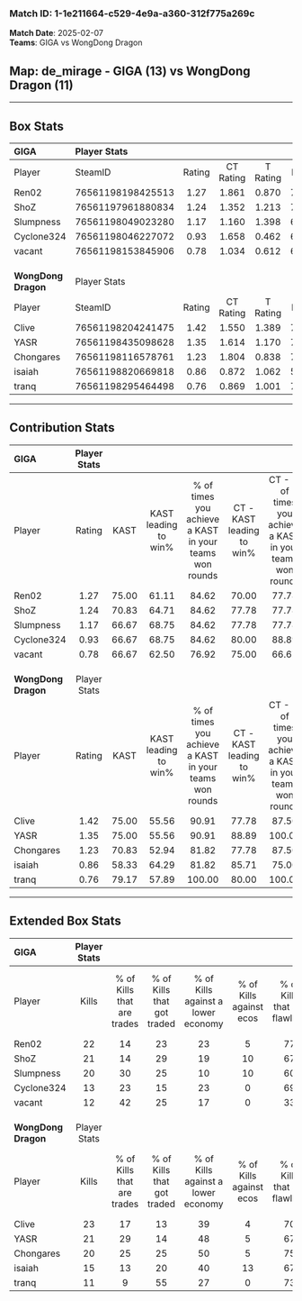 ### Match ID: 1-1e211664-c529-4e9a-a360-312f775a269c  
**Match Date**: 2025-02-07  
**Teams**: GIGA vs WongDong Dragon  

## **Map**: de_mirage - GIGA (13) vs WongDong Dragon (11)  
---  

## Box Stats  

| **GIGA**            | Player Stats      |        |           |          |       |      |       |         |        |      |     |
| :- | :- | :-: | :-: | :-: | :-: | :-: | :-: | :-: | :-: | :-: | :-: |
| Player              | SteamID           | Rating | CT Rating | T Rating | KAST  | ADR  | Kills | Assists | Deaths | K/D  | HS% |
| Ren02               | 76561198198425513 |  1.27  |   1.861   |  0.870   | 75.00 | 96.0 |  22   |    2    |   20   | 1.10 | 50  |
| ShoZ                | 76561197961880834 |  1.24  |   1.352   |  1.213   | 70.83 | 80.9 |  21   |    5    |   17   | 1.24 | 38  |
| Slumpness           | 76561198049023280 |  1.17  |   1.160   |  1.398   | 66.67 | 84.2 |  20   |    7    |   18   | 1.11 | 40  |
| Cyclone324          | 76561198046227072 |  0.93  |   1.658   |  0.462   | 66.67 | 83.7 |  13   |   10    |   18   | 0.72 | 38  |
| vacant              | 76561198153845906 |  0.78  |   1.034   |  0.612   | 66.67 | 49.6 |  12   |    4    |   17   | 0.71 | 50  |
|                     |                   |        |           |          |       |      |       |         |        |      |     |
|                     |                   |        |           |          |       |      |       |         |        |      |     |
|                     |                   |        |           |          |       |      |       |         |        |      |     |
| **WongDong Dragon** | Player Stats      |        |           |          |       |      |       |         |        |      |     |
| Player              | SteamID           | Rating | CT Rating | T Rating | KAST  | ADR  | Kills | Assists | Deaths | K/D  | HS% |
| Clive               | 76561198204241475 |  1.42  |   1.550   |  1.389   | 75.00 | 96.8 |  23   |    7    |   16   | 1.44 | 65  |
| YASR                | 76561198435098628 |  1.35  |   1.614   |  1.170   | 75.00 | 84.9 |  21   |    5    |   14   | 1.50 | 28  |
| Chongares           | 76561198116578761 |  1.23  |   1.804   |  0.838   | 70.83 | 90.7 |  20   |    5    |   17   | 1.18 | 70  |
| isaiah              | 76561198820669818 |  0.86  |   0.872   |  1.062   | 58.33 | 73.0 |  15   |    4    |   19   | 0.79 | 33  |
| tranq               | 76561198295464498 |  0.76  |   0.869   |  1.001   | 79.17 | 60.5 |  11   |    4    |   22   | 0.50 | 54  |
---  

## Contribution Stats  

| **GIGA**            | Player Stats |       |                      |                                                        |                           |                                                             |                          |                                                            |
| :- | :-: | :-: | :-: | :-: | :-: | :-: | :-: | :-: |
| Player              |    Rating    | KAST  | KAST leading to win% | % of times you achieve a KAST in your teams won rounds | CT - KAST leading to win% | CT - % of times you achieve a KAST in your teams won rounds | T - KAST leading to win% | T - % of times you achieve a KAST in your teams won rounds |
| Ren02               |     1.27     | 75.00 |        61.11         |                         84.62                          |           70.00           |                            77.78                            |          50.00           |                           100.00                           |
| ShoZ                |     1.24     | 70.83 |        64.71         |                         84.62                          |           77.78           |                            77.78                            |          50.00           |                           100.00                           |
| Slumpness           |     1.17     | 66.67 |        68.75         |                         84.62                          |           77.78           |                            77.78                            |          57.14           |                           100.00                           |
| Cyclone324          |     0.93     | 66.67 |        68.75         |                         84.62                          |           80.00           |                            88.89                            |          50.00           |                           75.00                            |
| vacant              |     0.78     | 66.67 |        62.50         |                         76.92                          |           75.00           |                            66.67                            |          50.00           |                           100.00                           |
|                     |              |       |                      |                                                        |                           |                                                             |                          |                                                            |
|                     |              |       |                      |                                                        |                           |                                                             |                          |                                                            |
|                     |              |       |                      |                                                        |                           |                                                             |                          |                                                            |
| **WongDong Dragon** | Player Stats |       |                      |                                                        |                           |                                                             |                          |                                                            |
| Player              |    Rating    | KAST  | KAST leading to win% | % of times you achieve a KAST in your teams won rounds | CT - KAST leading to win% | CT - % of times you achieve a KAST in your teams won rounds | T - KAST leading to win% | T - % of times you achieve a KAST in your teams won rounds |
| Clive               |     1.42     | 75.00 |        55.56         |                         90.91                          |           77.78           |                            87.50                            |          33.33           |                           100.00                           |
| YASR                |     1.35     | 75.00 |        55.56         |                         90.91                          |           88.89           |                           100.00                            |          22.22           |                           66.67                            |
| Chongares           |     1.23     | 70.83 |        52.94         |                         81.82                          |           77.78           |                            87.50                            |          25.00           |                           66.67                            |
| isaiah              |     0.86     | 58.33 |        64.29         |                         81.82                          |           85.71           |                            75.00                            |          42.86           |                           100.00                           |
| tranq               |     0.76     | 79.17 |        57.89         |                         100.00                         |           80.00           |                           100.00                            |          33.33           |                           100.00                           |
---  

## Extended Box Stats  

| **GIGA**            | Player Stats |                            |                            |                                    |                         |                              |                                 |        |                             |                                     |                          |                               |                            |
| :- | :-: | :-: | :-: | :-: | :-: | :-: | :-: | :-: | :-: | :-: | :-: | :-: | :-: |
| Player              |    Kills     | % of Kills that are trades | % of Kills that got traded | % of Kills against a lower economy | % of Kills against ecos | % of Kills that are flawless | % of Kills that are close duels | Deaths | % of Deaths that get traded | % of Deaths against a lower economy | % of Deaths against ecos | % of Deaths that are flawless | % of Deaths that are close |
| Ren02               |      22      |             14             |             23             |                 23                 |            5            |              77              |                5                |   20   |             20              |                 10                  |            0             |              75               |             5              |
| ShoZ                |      21      |             14             |             29             |                 19                 |           10            |              67              |               10                |   17   |             12              |                 12                  |            0             |              71               |             12             |
| Slumpness           |      20      |             30             |             25             |                 10                 |           10            |              60              |                0                |   18   |             28              |                 11                  |            0             |              67               |             6              |
| Cyclone324          |      13      |             23             |             15             |                 23                 |            0            |              69              |                8                |   18   |             33              |                 17                  |            0             |              61               |             11             |
| vacant              |      12      |             42             |             25             |                 17                 |            0            |              33              |                0                |   17   |             18              |                 12                  |            0             |              82               |             12             |
|                     |              |                            |                            |                                    |                         |                              |                                 |        |                             |                                     |                          |                               |                            |
|                     |              |                            |                            |                                    |                         |                              |                                 |        |                             |                                     |                          |                               |                            |
|                     |              |                            |                            |                                    |                         |                              |                                 |        |                             |                                     |                          |                               |                            |
| **WongDong Dragon** | Player Stats |                            |                            |                                    |                         |                              |                                 |        |                             |                                     |                          |                               |                            |
| Player              |    Kills     | % of Kills that are trades | % of Kills that got traded | % of Kills against a lower economy | % of Kills against ecos | % of Kills that are flawless | % of Kills that are close duels | Deaths | % of Deaths that get traded | % of Deaths against a lower economy | % of Deaths against ecos | % of Deaths that are flawless | % of Deaths that are close |
| Clive               |      23      |             17             |             13             |                 39                 |            4            |              70              |                4                |   16   |             13              |                 31                  |            0             |              56               |             0              |
| YASR                |      21      |             29             |             14             |                 48                 |            5            |              67              |               10                |   14   |             14              |                 36                  |            0             |              79               |             0              |
| Chongares           |      20      |             25             |             25             |                 50                 |            5            |              75              |                5                |   17   |             24              |                 41                  |            0             |              59               |             12             |
| isaiah              |      15      |             13             |             20             |                 40                 |           13            |              67              |               13                |   19   |             26              |                 32                  |            0             |              53               |             0              |
| tranq               |      11      |             9              |             55             |                 27                 |            0            |              73              |               18                |   22   |             36              |                 36                  |            0             |              73               |             9              |
